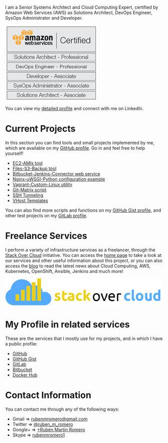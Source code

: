 I am a Senior Systems Architect and Cloud Computing Expert, certified by Amazon Web Services (AWS) as Solutions Architect, DevOps Engineer, SysOps Administrator and Developer.

![AWS All 5 Sign](https://raw.githubusercontent.com/rubenmromero/rubenmromero.github.io/master/images/aws_all_5.png)

You can view my [detailed profile](https://es.linkedin.com/in/rubenmromero) and connect with me on LinkedIn.

# Current Projects

In this section you can find tools and small projects implemented by me, which are available on my [GitHub profile](https://github.com/rubenmromero). Go in and feel free to help yourself!

* [EC2-AMIs tool](https://github.com/rubenmromero/ec2-amis)
* [Files-S3-Backup tool](https://github.com/rubenmromero/files-s3-backup)
* [Bitbucket-Jenkins-Connector web service](https://github.com/rubenmromero/bitbucket-jenkins-connector)
* [Nginx-uWSGI-Python configuration example](https://github.com/rubenmromero/nginx-uwsgi-python)
* [Vagrant-Custom-Linux utility](https://github.com/rubenmromero/vagrant-custom-linux)
* [Git-Matrix script](https://github.com/rubenmromero/git-matrix)
* [SSH Tunneling](https://github.com/rubenmromero/ssh-tunneling)
* [VHost Templates](https://github.com/rubenmromero/vhost-templates)

You can also find more scripts and functions on my [GitHub Gist profile](https://gist.github.com/rubenmromero), and other test projects on my [GitLab profile](https://gitlab.com/rubenmromero).

# Freelance Services

I perform a variety of infrastructure services as a freelancer, through the [Stack Over Cloud](https://www.stackovercloud.com/en/) initiative. You can access the [home page](https://www.stackovercloud.com/en/) to take a look at our services and other useful information about this project, or you can also access the [blog](https://www.stackovercloud.com/blog/) to read the latest news about Cloud Computing, AWS, Kubernetes, OpenShift, Ansible, Jenkins and much more!

[![Stack Over Cloud](https://raw.githubusercontent.com/rubenmromero/rubenmromero.github.io/master/images/icon_logo.png)](https://www.stackovercloud.com/en/)

# My Profile in related services

These are the services that I mostly use for my projects, and in which I have a public profile:

* [GitHub](https://github.com/rubenmromero)
* [GitHub Gist](https://gist.github.com/rubenmromero)
* [GitLab](https://gitlab.com/rubenmromero)
* [Bitbucket](https://bitbucket.org/rubenmromero/)
* [Docker Hub](https://hub.docker.com/u/rubenmromero)

# Contact Information

You can contact me through any of the following ways:

* Gmail   => [rubenmromero@gmail.com](rubenmromero@gmail.com)
* Twitter => [@ruben_m_romero](https://twitter.com/ruben_m_romero)
* Google+ => [+Rubén Martín Romero](https://plus.google.com/+rubenmromero)
* Skype   => [rubenmromero1](skype:rubenmromero1)
